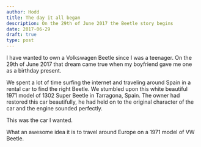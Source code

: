 ```yaml
---
author: Hodd
title: The day it all began
description: On the 29th of June 2017 the Beetle story begins
date: 2017-06-29
draft: true
type: post
---
```


I have wanted to own a Volkswagen Beetle since I was a teenager. On the 29th of June 2017 that dream came true when my boyfriend gave me one as a birthday present.

We spent a lot of time surfing the internet and traveling around Spain in a rental car to find the right Beetle. We stumbled upon this white beautiful 1971 model of 1302 Super Beetle in Tarragona, Spain. The owner had restored this car beautifully, he had held on to the original character of the car and the engine sounded perfectly.

This was the car I wanted.

What an awesome idea it is to travel around Europe on a 1971 model of VW Beetle.
